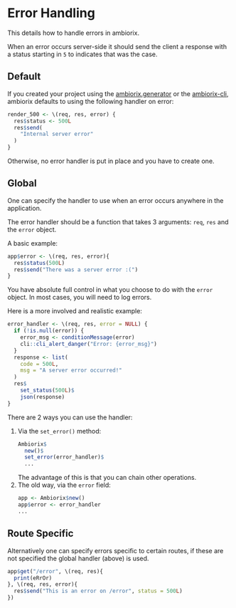 # Error Handling

This details how to handle errors in ambiorix. 

When an error occurs server-side it should send the client a response with a status starting in `5` to indicates that was the case.

## Default

If you created your project using the [ambiorix.generator](./06-project.md) or the [ambiorix-cli](./06-project.md), ambiorix defaults to using the following handler on error:

```r
render_500 <- \(req, res, error) {
  res$status <- 500L
  res$send(
    "Internal server error"
  )
}
```

Otherwise, no error handler is put in place and you have to create one.

## Global

One can specify the handler to use when an error occurs anywhere in the application.

The error handler should be a function that takes 3 arguments: `req`, `res` and the `error` object.

A basic example:

```r
app$error <- \(req, res, error){
  res$status(500L)
  res$send("There was a server error :(")
}
```

You have absolute full control in what you choose to do with the `error` object. In most cases, you will need to log errors.

Here is a more involved and realistic example:

```r
error_handler <- \(req, res, error = NULL) {
  if (!is.null(error)) {
    error_msg <- conditionMessage(error)
    cli::cli_alert_danger("Error: {error_msg}")
  }
  response <- list(
    code = 500L,
    msg = "A server error occurred!"
  )
  res$
    set_status(500L)$
    json(response)
}
```

There are 2 ways you can use the handler:

1. Via the `set_error()` method:
    ```r
    Ambiorix$
      new()$
      set_error(error_handler)$
      ...
    ```
    The advantage of this is that you can chain other operations.
1. The old way, via the `error` field:
    ```r
    app <- Ambiorix$new()
    app$error <- error_handler
    ...
    ```

## Route Specific

Alternatively one can specify errors specific to certain routes, if these are not specified the global handler (above) is used.

```r
app$get("/error", \(req, res){
  print(eRrOr)
}, \(req, res, error){
  res$send("This is an error on /error", status = 500L)
})
```
